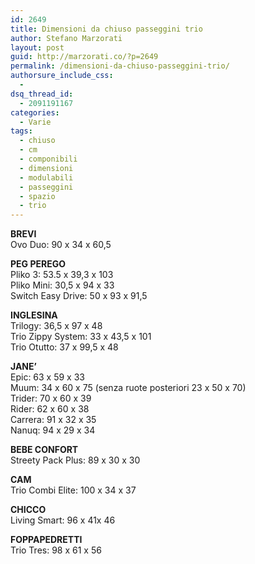 ```yaml
---
id: 2649
title: Dimensioni da chiuso passeggini trio
author: Stefano Marzorati
layout: post
guid: http://marzorati.co/?p=2649
permalink: /dimensioni-da-chiuso-passeggini-trio/
authorsure_include_css:
  - 
dsq_thread_id:
  - 2091191167
categories:
  - Varie
tags:
  - chiuso
  - cm
  - componibili
  - dimensioni
  - modulabili
  - passeggini
  - spazio
  - trio
---
```

**BREVI**  
Ovo Duo: 90 x 34 x 60,5

**PEG PEREGO**  
Pliko 3: 53.5 x 39,3 x 103  
Pliko Mini: 30,5 x 94 x 33  
Switch Easy Drive: 50 x 93 x 91,5

**INGLESINA**  
Trilogy: 36,5 x 97 x 48  
Trio Zippy System: 33 x 43,5 x 101  
Trio Otutto: 37 x 99,5 x 48

**JANE&#8217;**  
Epic: 63 x 59 x 33  
Muum: 34 x 60 x 75 (senza ruote posteriori 23 x 50 x 70)  
Trider: 70 x 60 x 39  
Rider: 62 x 60 x 38  
Carrera: 91 x 32 x 35  
Nanuq: 94 x 29 x 34

**BEBE CONFORT**  
Streety Pack Plus: 89 x 30 x 30

**CAM**  
Trio Combi Elite: 100 x 34 x 37

**CHICCO**  
Living Smart: 96 x 41x 46

**FOPPAPEDRETTI**  
Trio Tres: 98 x 61 x 56